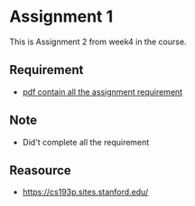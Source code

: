 # Assignment 1
This is Assignment 2 from week4 in the course. 

<!-- ## Screenshots -->
<!--  -->
<!-- <img src="./Demo/memorizeUIDemo.gif" width=350px /> -->


## Requirement
- [pdf contain all the assignment requirement](https://github.com/mohamedspicer/CS193p-Developing-Apps-for-iOS/blob/master/Assignment2-Memorize/Assignment%202.pdf)


## Note
- Did't complete all the requirement

## Reasource

- https://cs193p.sites.stanford.edu/


